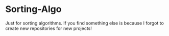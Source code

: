 # Sorting-Algo
Just for sorting algorithms. If you find something else is because I forgot to create new repositories for new projects!
